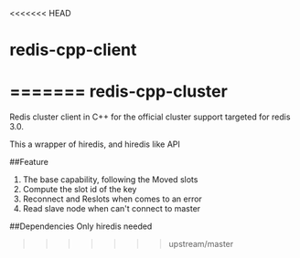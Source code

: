 <<<<<<< HEAD
# redis-cpp-client
=======
redis-cpp-cluster
=================

Redis cluster client in C++ for the official cluster support targeted for redis 3.0.

This a wrapper of hiredis, and hiredis like API

##Feature
1. The base capability, following the Moved slots
2. Compute the slot id of the key
3. Reconnect and Reslots when comes to an error
4. Read slave node when can't connect to master

##Dependencies
Only hiredis needed
>>>>>>> upstream/master
